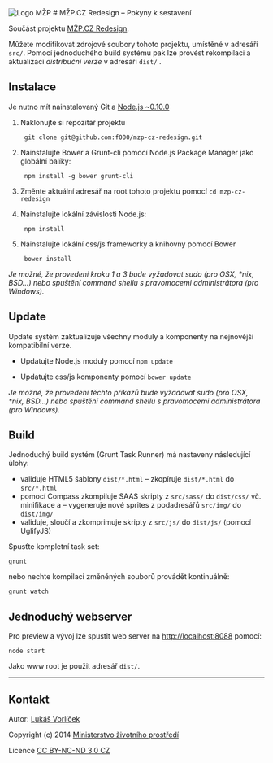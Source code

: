 <img src="http://f000.github.io/mzp-cz-redesign/dist/img/logo-mzp-cs.svg" alt="Logo MŽP"/>
# MŽP.CZ Redesign – Pokyny k sestavení

Součást projektu [MŽP.CZ Redesign](http://f000.github.io/mzp-cz-redesign/).

Můžete modifikovat zdrojové soubory tohoto projektu, umístěné v adresáři `src/`. Pomocí jednoduchého build systému pak lze provést rekompilaci a aktualizaci *distribuční verze* v adresáři `dist/` .

## Instalace

Je nutno mít nainstalovaný Git a [Node.js ~0.10.0](http://nodejs.org/download/)

1. Naklonujte si repozitář projektu

        git clone git@github.com:f000/mzp-cz-redesign.git

2. Nainstalujte Bower a Grunt-cli pomocí Node.js Package Manager jako globální balíky:

        npm install -g bower grunt-cli

3. Změnte aktuální adresář na root tohoto projektu pomocí `cd mzp-cz-redesign`
4. Nainstalujte lokální závislosti Node.js:

        npm install

5. Nainstalujte lokální css/js frameworky a knihovny pomocí Bower 

        bower install

_Je možné, že provedení kroku 1 a 3 bude vyžadovat sudo (pro OSX, *nix, BSD...) nebo spuštění command shellu s pravomocemi administrátora (pro Windows)._

##  Update

Update systém zaktualizuje všechny moduly a komponenty na nejnovější kompatibilní verze. 

* Updatujte Node.js moduly pomocí `npm update`

* Updatujte css/js komponenty pomocí `bower update`

_Je možné, že provedení těchto příkazů bude vyžadovat sudo (pro OSX, *nix, BSD...) nebo spuštění command shellu s pravomocemi administrátora (pro Windows)._

##   Build

Jednoduchý build systém (Grunt Task Runner) má nastaveny následující úlohy:

- validuje HTML5 šablony `dist/*.html`
– zkopíruje  `dist/*.html` do `src/*.html`
- pomocí Compass zkompiluje SAAS skripty z `src/sass/` do `dist/css/` vč. minifikace a 
– vygeneruje nové sprites z podadresářů `src/img/` do `dist/img/`
- validuje, sloučí a zkomprimuje skripty z `src/js/` do `dist/js/` (pomocí UglifyJS)

Spusťte kompletní task set:

    grunt

nebo nechte kompilaci změněných souborů provádět kontinuálně:

    grunt watch
        
## Jednoduchý webserver

Pro preview a vývoj lze spustit web server na [http://localhost:8088](http://localhost:8088) pomocí:

    node start

Jako www root je použit adresář `dist/`.

---

## Kontakt

Autor: [Lukáš Vorlíček](mailto:lukas.vorlicek@codeart.cz)

Copyright (c) 2014 [Ministerstvo životního prostředí](http://www.mzp.cz/)

Licence [CC BY-NC-ND 3.0 CZ](http://creativecommons.org/licenses/by-nc-nd/3.0/cz/)
